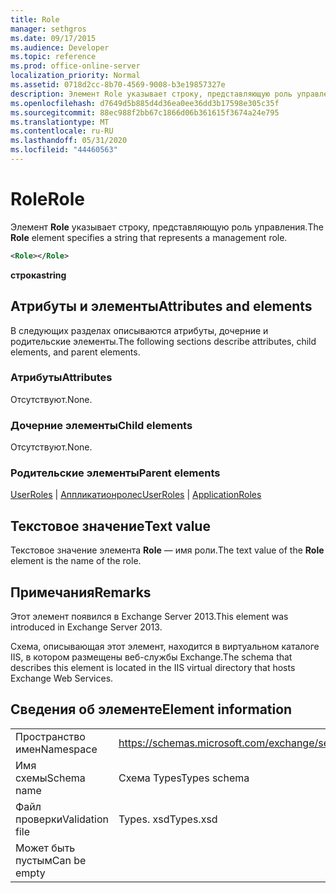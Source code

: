 ```yaml
---
title: Role
manager: sethgros
ms.date: 09/17/2015
ms.audience: Developer
ms.topic: reference
ms.prod: office-online-server
localization_priority: Normal
ms.assetid: 0718d2cc-8b70-4569-9008-b3e19857327e
description: Элемент Role указывает строку, представляющую роль управления.
ms.openlocfilehash: d7649d5b885d4d36ea0ee36dd3b17598e305c35f
ms.sourcegitcommit: 88ec988f2bb67c1866d06b361615f3674a24e795
ms.translationtype: MT
ms.contentlocale: ru-RU
ms.lasthandoff: 05/31/2020
ms.locfileid: "44460563"
---
```

# <a name="role"></a><span data-ttu-id="e5e4f-103">Role</span><span class="sxs-lookup"><span data-stu-id="e5e4f-103">Role</span></span>

<span data-ttu-id="e5e4f-104">Элемент **Role** указывает строку, представляющую роль управления.</span><span class="sxs-lookup"><span data-stu-id="e5e4f-104">The **Role** element specifies a string that represents a management role.</span></span> 
  
```XML
<Role></Role>
```

 <span data-ttu-id="e5e4f-105">**строка**</span><span class="sxs-lookup"><span data-stu-id="e5e4f-105">**string**</span></span>
## <a name="attributes-and-elements"></a><span data-ttu-id="e5e4f-106">Атрибуты и элементы</span><span class="sxs-lookup"><span data-stu-id="e5e4f-106">Attributes and elements</span></span>

<span data-ttu-id="e5e4f-107">В следующих разделах описываются атрибуты, дочерние и родительские элементы.</span><span class="sxs-lookup"><span data-stu-id="e5e4f-107">The following sections describe attributes, child elements, and parent elements.</span></span>
  
### <a name="attributes"></a><span data-ttu-id="e5e4f-108">Атрибуты</span><span class="sxs-lookup"><span data-stu-id="e5e4f-108">Attributes</span></span>

<span data-ttu-id="e5e4f-109">Отсутствуют.</span><span class="sxs-lookup"><span data-stu-id="e5e4f-109">None.</span></span>
  
### <a name="child-elements"></a><span data-ttu-id="e5e4f-110">Дочерние элементы</span><span class="sxs-lookup"><span data-stu-id="e5e4f-110">Child elements</span></span>

<span data-ttu-id="e5e4f-111">Отсутствуют.</span><span class="sxs-lookup"><span data-stu-id="e5e4f-111">None.</span></span>
  
### <a name="parent-elements"></a><span data-ttu-id="e5e4f-112">Родительские элементы</span><span class="sxs-lookup"><span data-stu-id="e5e4f-112">Parent elements</span></span>

<span data-ttu-id="e5e4f-113">[UserRoles](userroles.md)  |  [Аппликатионролес](applicationroles.md)</span><span class="sxs-lookup"><span data-stu-id="e5e4f-113">[UserRoles](userroles.md) | [ApplicationRoles](applicationroles.md)</span></span>
  
## <a name="text-value"></a><span data-ttu-id="e5e4f-114">Текстовое значение</span><span class="sxs-lookup"><span data-stu-id="e5e4f-114">Text value</span></span>

<span data-ttu-id="e5e4f-115">Текстовое значение элемента **Role** — имя роли.</span><span class="sxs-lookup"><span data-stu-id="e5e4f-115">The text value of the **Role** element is the name of the role.</span></span> 
  
## <a name="remarks"></a><span data-ttu-id="e5e4f-116">Примечания</span><span class="sxs-lookup"><span data-stu-id="e5e4f-116">Remarks</span></span>

<span data-ttu-id="e5e4f-117">Этот элемент появился в Exchange Server 2013.</span><span class="sxs-lookup"><span data-stu-id="e5e4f-117">This element was introduced in Exchange Server 2013.</span></span>
  
<span data-ttu-id="e5e4f-118">Схема, описывающая этот элемент, находится в виртуальном каталоге IIS, в котором размещены веб-службы Exchange.</span><span class="sxs-lookup"><span data-stu-id="e5e4f-118">The schema that describes this element is located in the IIS virtual directory that hosts Exchange Web Services.</span></span>
  
## <a name="element-information"></a><span data-ttu-id="e5e4f-119">Сведения об элементе</span><span class="sxs-lookup"><span data-stu-id="e5e4f-119">Element information</span></span>

|||
|:-----|:-----|
|<span data-ttu-id="e5e4f-120">Пространство имен</span><span class="sxs-lookup"><span data-stu-id="e5e4f-120">Namespace</span></span>  <br/> |https://schemas.microsoft.com/exchange/services/2006/types  <br/> |
|<span data-ttu-id="e5e4f-121">Имя схемы</span><span class="sxs-lookup"><span data-stu-id="e5e4f-121">Schema name</span></span>  <br/> |<span data-ttu-id="e5e4f-122">Схема Types</span><span class="sxs-lookup"><span data-stu-id="e5e4f-122">Types schema</span></span>  <br/> |
|<span data-ttu-id="e5e4f-123">Файл проверки</span><span class="sxs-lookup"><span data-stu-id="e5e4f-123">Validation file</span></span>  <br/> |<span data-ttu-id="e5e4f-124">Types. xsd</span><span class="sxs-lookup"><span data-stu-id="e5e4f-124">Types.xsd</span></span>  <br/> |
|<span data-ttu-id="e5e4f-125">Может быть пустым</span><span class="sxs-lookup"><span data-stu-id="e5e4f-125">Can be empty</span></span>  <br/> ||
   

